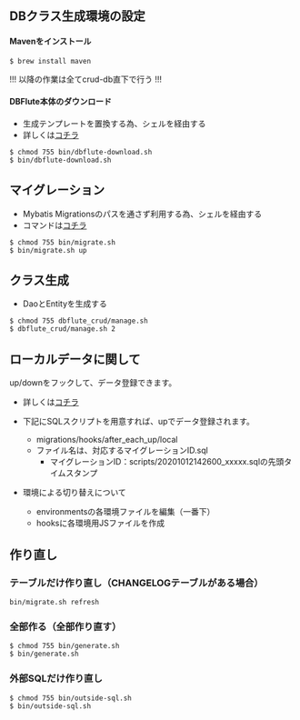 ## DBクラス生成環境の設定

#### Mavenをインストール

```
$ brew install maven
```

!!! 以降の作業は全てcrud-db直下で行う !!!

#### DBFlute本体のダウンロード

- 生成テンプレートを置換する為、シェルを経由する
- 詳しくは[コチラ](http://dbflute.seasar.org/ja/environment/setup/maven.html)

```
$ chmod 755 bin/dbflute-download.sh
$ bin/dbflute-download.sh
```

## マイグレーション

- Mybatis Migrationsのパスを通さず利用する為、シェルを経由する
- コマンドは[コチラ](http://mybatis.org/migrations/migrate.html)

```
$ chmod 755 bin/migrate.sh
$ bin/migrate.sh up
```

## クラス生成

- DaoとEntityを生成する

```
$ chmod 755 dbflute_crud/manage.sh
$ dbflute_crud/manage.sh 2
```

## ローカルデータに関して

up/downをフックして、データ登録できます。
- 詳しくは[コチラ](https://mybatis.org/migrations/hooks.html)

- 下記にSQLスクリプトを用意すれば、upでデータ登録されます。
  - migrations/hooks/after_each_up/local
  - ファイル名は、対応するマイグレーションID.sql
    - マイグレーションID：scripts/20201012142600_xxxxx.sqlの先頭タイムスタンプ
- 環境による切り替えについて
  - environmentsの各環境ファイルを編集（一番下）
  - hooksに各環境用JSファイルを作成
  

## 作り直し

### テーブルだけ作り直し（CHANGELOGテーブルがある場合）
```
bin/migrate.sh refresh
```

### 全部作る（全部作り直す）

```
$ chmod 755 bin/generate.sh
$ bin/generate.sh
```

### 外部SQLだけ作り直し

```
$ chmod 755 bin/outside-sql.sh
$ bin/outside-sql.sh
```
